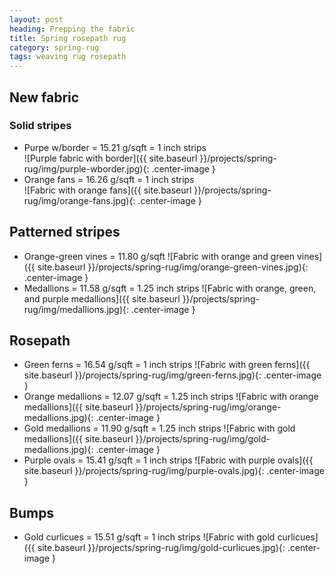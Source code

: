 ```yaml
---
layout: post
heading: Prepping the fabric
title: Spring rosepath rug
category: spring-rug
tags: weaving rug rosepath
---
```


## New fabric

### Solid stripes
* Purpe w/border = 15.21 g/sqft = 1 inch strips<br />
	![Purple fabric with border]({{ site.baseurl }}/projects/spring-rug/img/purple-wborder.jpg){: .center-image }
* Orange fans = 16.26 g/sqft = 1 inch strips<br />
	![Fabric with orange fans]({{ site.baseurl }}/projects/spring-rug/img/orange-fans.jpg){: .center-image }

## Patterned stripes
* Orange-green vines = 11.80 g/sqft
	![Fabric with orange and green vines]({{ site.baseurl }}/projects/spring-rug/img/orange-green-vines.jpg){: .center-image }
* Medallions = 11.58 g/sqft = 1.25 inch strips
	![Fabric with orange, green, and purple medallions]({{ site.baseurl }}/projects/spring-rug/img/medallions.jpg){: .center-image }

## Rosepath
* Green ferns = 16.54 g/sqft = 1 inch strips
	![Fabric with green ferns]({{ site.baseurl }}/projects/spring-rug/img/green-ferns.jpg){: .center-image }
* Orange medallions = 12.07 g/sqft = 1.25 inch strips
	![Fabric with orange medallions]({{ site.baseurl }}/projects/spring-rug/img/orange-medallions.jpg){: .center-image }
* Gold medallions = 11.90 g/sqft = 1.25 inch strips
	![Fabric with gold medallions]({{ site.baseurl }}/projects/spring-rug/img/gold-medallions.jpg){: .center-image }
* Purple ovals = 15.41 g/sqft = 1 inch strips
	![Fabric with purple ovals]({{ site.baseurl }}/projects/spring-rug/img/purple-ovals.jpg){: .center-image }

## Bumps
* Gold curlicues = 15.51 g/sqft = 1 inch strips
	![Fabric with gold curlicues]({{ site.baseurl }}/projects/spring-rug/img/gold-curlicues.jpg){: .center-image }
